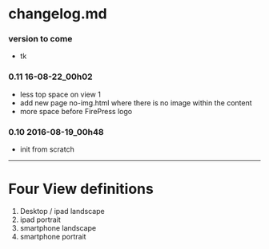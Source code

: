 # changelog.md

### version to come
- tk

### 0.11 16-08-22_00h02
- less top space on view 1
- add new page no-img.html where there is no image within the content
- more space before FirePress logo

### 0.10 2016-08-19_00h48
- init from scratch


---

# Four View definitions

1. Desktop / ipad landscape
2. ipad portrait
3. smartphone landscape
4. smartphone portrait